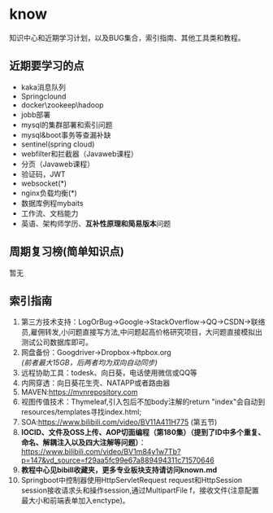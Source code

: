 # know
知识中心和近期学习计划，以及BUG集合，索引指南、其他工具类和教程。

## 近期要学习的点
* kaka消息队列
* Springclound
* docker\zookeep\hadoop
* jobb部署
* mysql的集群部署和索引问题
* mysql&boot事务等查漏补缺
* sentinel(spring cloud)
* webfilter和拦截器（Javaweb课程）
* 分页（Javaweb课程）
* 验证码，JWT
* websocket(*)
* nginx负载均衡(*)
* 数据库例程mybaits
* 工作流、文档能力
* 英语、架构师学历、**互补性原理和简易版本**问题

## 周期复习榜(简单知识点)
暂无

  
## 索引指南
1. 第三方技术支持：LogOrBug->Google->StackOverflow->QQ->CSDN->联络员,雇佣转发,小问题直接写方法,中问题起高价格研究项目，大问题直接模拟出测试公司数据库即可。
2. 网盘备份：Googdriver->Dropbox->ftpbox.org    
  *(前者最大15GB，后两者均为双向自动同步)*
3. 远程协助工具：todesk、向日葵，电话使用微信或QQ等
5. 内网穿透：向日葵花生壳、NATAPP或者路由器
7. MAVEN:https://mvnrepository.com
8. 视图传值技术：Thymeleaf,引入包后不加body注解的return "index"会自动到resources/templates寻找index.html;
10. SOA:https://www.bilibili.com/video/BV11A411H775 (第五节)  
11. **IOCID、文件及OSS上传、AOP切面编程（第180集）（提到了ID中多个重复、命名、解耦注入以及四大注解等问题）**：   
https://www.bilibili.com/video/BV1m84y1w7Tb?p=147&vd_source=f29aa5fc99e67a889494311c71570646  
11. **教程中心见bibill收藏夹，更多专业板块支持请访问known.md**  
12. Springboot中控制器使用HttpServletRequest request和HttpSession session接收请求头和操作session,通过MultipartFile f，接收文件(注意配置最大小和前端表单加入enctype)。  


